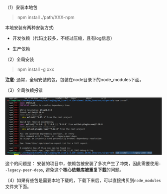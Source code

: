 （1）安装本地包

> npm install ./path/XXX-npm

本地安装有两种安装方式:

- 开发依赖（代码比较多，不经过压缩，且有log信息）

- 生产依赖

（2）全局安装

> npm install -g xxx

**注意**: 通常，全局安装的包，包装在node目录下的node_modules下面。

（3）全局依赖报错

![](../../assets/2022-11-07-17-17-15-image.png)

这个的问题是： 安装的项目中，依赖包被安装了多次产生了冲突，因此需要使用`--legacy-peer-deps`, 避免这个**核心依赖库被重复下载**的问题。

（4）如果有些包是需要本地下载的，下载下来后，可以直接拷贝到`node_modules`文件夹下面。
